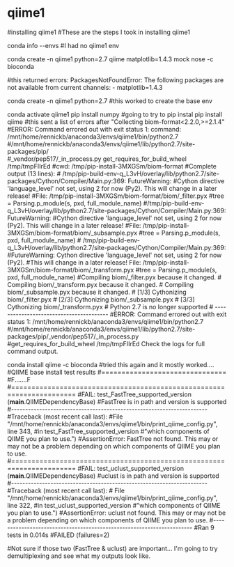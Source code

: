 # qiime1
#installing qiime1
#These are the steps I took in installing qiime1



conda info --envs                    #I had no qiime1 env


conda create -n qiime1 python=2.7 qiime matplotlib=1.4.3 mock nose -c bioconda

#this returned errors: PackagesNotFoundError: The following packages are not available from current channels:  - matplotlib=1.4.3


conda create -n qiime1 python=2.7                          #this worked to create the base env

conda activate qiime1
pip install numpy                       #going to try to pip instal 
pip install qiime                       #this sent a list of errors after "Collecting biom-format<2.2.0,>=2.1.4"
                                           #ERROR: Command errored out with exit status 1: command: /mnt/home/rennickb/anaconda3/envs/qiime1/bin/python2.7                                                                   #/mnt/home/rennickb/anaconda3/envs/qiime1/lib/python2.7/site-packages/pip/               
                                            #_vendor/pep517/_in_process.py get_requires_for_build_wheel /tmp/tmpFIIrEd 
                                            #cwd: /tmp/pip-install-3MXGSm/biom-format
                                            #Complete output (13 lines):
                                            #  /tmp/pip-build-env-q_L3vH/overlay/lib/python2.7/site-packages/Cython/Compiler/Main.py:369: FutureWarning: 
                                            #Cython directive 'language_level' not set, using 2 for now (Py2). This will change in a later release! 
                                            #File: /tmp/pip-install-3MXGSm/biom-format/biom/_filter.pyx
                                            #tree = Parsing.p_module(s, pxd, full_module_name)
                                            #/tmp/pip-build-env-q_L3vH/overlay/lib/python2.7/site-packages/Cython/Compiler/Main.py:369: FutureWarning: 
                                            #Cython directive 'language_level' not set, using 2 for now (Py2). This will change in a later release! 
                                            #File: /tmp/pip-install-3MXGSm/biom-format/biom/_subsample.pyx
                                            #tree = Parsing.p_module(s, pxd, full_module_name)
                                            #  /tmp/pip-build-env-q_L3vH/overlay/lib/python2.7/site-packages/Cython/Compiler/Main.py:369: 
                                            #FutureWarning: Cython directive 'language_level' not set, using 2 for now (Py2). 
                                            #This will change in a later release! File: /tmp/pip-install-3MXGSm/biom-format/biom/_transform.pyx
                                            #tree = Parsing.p_module(s, pxd, full_module_name)
                                            #Compiling biom/_filter.pyx because it changed.
                                            #  Compiling biom/_transform.pyx because it changed.
                                            #  Compiling biom/_subsample.pyx because it changed.
                                            #  [1/3] Cythonizing biom/_filter.pyx
                                            #  [2/3] Cythonizing biom/_subsample.pyx
                                            #  [3/3] Cythonizing biom/_transform.pyx
                                            #  Python 2.7 is no longer supported
                                            #  ----------------------------------------
                                            #ERROR: Command errored out with exit status 1: /mnt/home/rennickb/anaconda3/envs/qiime1/bin/python2.7 
                                            #/mnt/home/rennickb/anaconda3/envs/qiime1/lib/python2.7/site-packages/pip/_vendor/pep517/_in_process.py 
                                            #get_requires_for_build_wheel /tmp/tmpFIIrEd Check the logs for full command output.
                                            
conda install qiime -c bioconda       #tried this again and it mostly worked.... 
                                      #QIIME base install test results
                                      #===============================
                                      #F.......F
                                      #======================================================================
                                      #FAIL: test_FastTree_supported_version (__main__.QIIMEDependencyBase)
                                      #FastTree is in path and version is supported
                                      #----------------------------------------------------------------------
                                      #Traceback (most recent call last):
                                      #File "/mnt/home/rennickb/anaconda3/envs/qiime1/bin/print_qiime_config.py", line 343, 
                                      #in test_FastTree_supported_version 
                                      #"which components of QIIME you plan to use.")
                                      #AssertionError: FastTree not found. This may or may not be a problem depending on which components of QIIME you plan to use.
                                      #======================================================================
                                      #FAIL: test_uclust_supported_version (__main__.QIIMEDependencyBase)
                                      #uclust is in path and version is supported
                                      #----------------------------------------------------------------------
                                      #Traceback (most recent call last):
                                      #  File "/mnt/home/rennickb/anaconda3/envs/qiime1/bin/print_qiime_config.py", line 322, 
                                      #in test_uclust_supported_version
                                      #"which components of QIIME you plan to use.")
                                      #AssertionError: uclust not found. This may or may not be a problem depending on which components of QIIME you plan to use.
                                      #----------------------------------------------------------------------
                                      #Ran 9 tests in 0.014s
                                      #FAILED (failures=2)
                                  
                                   
#Not sure if those two (FastTree & uclust) are important... I'm going to try demultiplexing and see what my outputs look like. 




